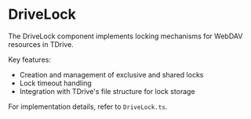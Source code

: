 # DriveLock

The DriveLock component implements locking mechanisms for WebDAV resources in TDrive.

Key features:
- Creation and management of exclusive and shared locks
- Lock timeout handling
- Integration with TDrive's file structure for lock storage

For implementation details, refer to `DriveLock.ts`.